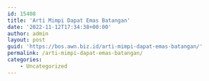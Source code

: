 ```yaml
---
id: 15408
title: 'Arti Mimpi Dapat Emas Batangan'
date: '2022-11-12T17:34:38+00:00'
author: admin
layout: post
guid: 'https://bos.awn.biz.id/arti-mimpi-dapat-emas-batangan/'
permalink: /arti-mimpi-dapat-emas-batangan/
categories:
    - Uncategorized
---
```


